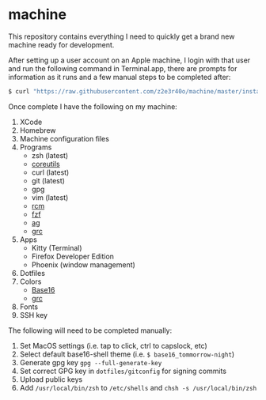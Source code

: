 # machine

This repository contains everything I need to quickly get a brand new machine ready for development.

After setting up a user account on an Apple machine, I login with that user and run the following
command in Terminal.app, there are prompts for information as it runs and a few manual steps to
be completed after:

```zsh
$ curl "https://raw.githubusercontent.com/z2e3r40o/machine/master/install.sh" | zsh
```

Once complete I have the following on my machine:

1. XCode
2. Homebrew
3. Machine configuration files
4. Programs
    - zsh (latest)
    - [coreutils](https://www.gnu.org/software/coreutils/)
    - curl (latest)
    - git (latest)
    - gpg
    - vim (latest)
    - [rcm](https://github.com/thoughtbot/rcm)
    - [fzf](https://github.com/junegunn/fzf)
    - [ag](https://github.com/ggreer/the_silver_searcher)
    - [grc](https://github.com/garabik/grc)
5. Apps
    - Kitty (Terminal)
    - Firefox Developer Edition
    - Phoenix (window management)
6. Dotfiles
7. Colors
    - [Base16](https://github.com/chriskempson/base16-shell)
    - [grc](https://github.com/garabik/grc)
8. Fonts
9. SSH key

The following will need to be completed manually:

1. Set MacOS settings (i.e. tap to click, ctrl to capslock, etc)
2. Select default base16-shell theme (i.e. `$ base16_tommorrow-night`)
3. Generate gpg key `gpg --full-generate-key`
4. Set correct GPG key in `dotfiles/gitconfig` for signing commits
5. Upload public keys
6. Add `/usr/local/bin/zsh` to `/etc/shells` and `chsh -s /usr/local/bin/zsh`
